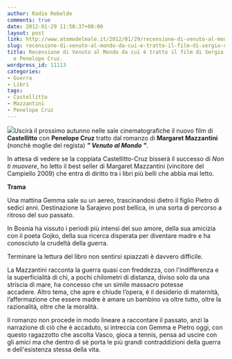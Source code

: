 ```yaml
---
author: Radio Rebelde
comments: true
date: 2012-01-29 11:58:37+00:00
layout: post
link: http://www.atomodelmale.it/2012/01/29/recensione-di-venuto-al-mondo-da-cui-e-tratto-il-film-di-sergio-castellitto-e-penelope-cruz/
slug: recensione-di-venuto-al-mondo-da-cui-e-tratto-il-film-di-sergio-castellitto-e-penelope-cruz
title: Recensione di Venuto al Mondo da cui è tratto il film di Sergio Castellitto
  e Penelope Cruz.
wordpress_id: 11113
categories:
- Guerra
- Libri
tags:
- Castellitto
- Mazzantini
- Penelope Cruz
---
```


![](http://www.atomodelmale.it/wp-content/uploads/2012/01/venuto-al-mondo1-300x292.jpg)Uscirà il prossimo autunno nelle sale cinematografiche il nuovo film di **Castellitto** con **Penelope Cruz** tratto dal romanzo di **Margaret Mazzantini** (nonchè moglie del regista) _**" Venuto al Mondo "**_.

In attesa di vedere se la coppiata Castellitto-Cruz bisserà il successo di _Non ti muovere_, ho letto il best seller di Margaret Mazzantini (vincitore del Campiello 2009) che entra di diritto tra i libri più belli che abbia mai letto.

**Trama**

Una mattina Gemma sale su un aereo, trascinandosi dietro il figlio Pietro di sedici anni. Destinazione la Sarajevo post bellica, in una sorta di percorso a ritroso del suo passato.

In Bosnia ha vissuto i periodi più intensi del suo amore, della sua amicizia con il poeta Gojko, della sua ricerca disperata per diventare madre e ha conosciuto la crudeltà della guerra.

Terminare la lettura del libro non sentirsi spiazzati è davvero difficile.


La Mazzantini racconta la guerra quasi con freddezza, con l'indifferenza e la superficialità di chi, a pochi chilometri di distanza, diviso solo da una striscia di mare, ha concesso che un simile massacro potesse accadere. Altro tema, che apre e chiude l’opera, è il desiderio di maternità, l’affermazione che essere madre è amare un bambino va oltre tutto, oltre la razionalità, oltre che la moralità.

Il romanzo non procede in modo lineare a raccontare il passato, anzi la narrazione di ciò che è accaduto, si intreccia con Gemma e Pietro oggi, con questo ragazzotto che ascolta Vasco, gioca a tennis, pensa ad uscire con gli amici ma che dentro di sè porta le più grandi contraddizioni della guerra e dell'esistenza stessa della vita.
